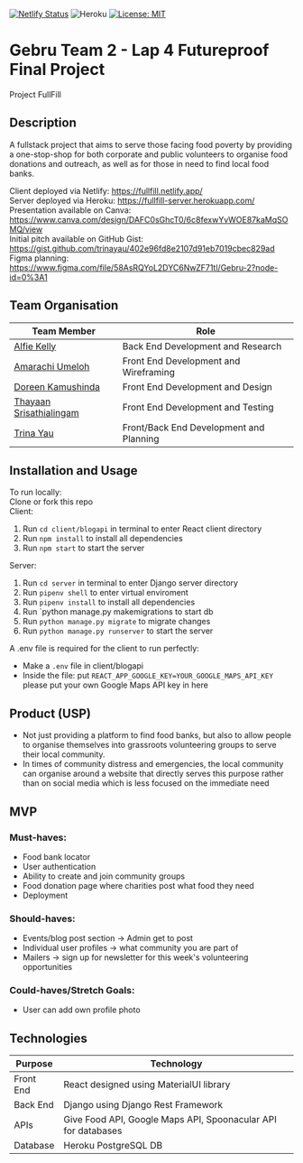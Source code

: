 [![Netlify Status](https://api.netlify.com/api/v1/badges/93c5450c-e466-4130-8068-adfd7764e196/deploy-status)](https://app.netlify.com/sites/fullfill/deploys)
![Heroku](https://pyheroku-badge.herokuapp.com/?app=fullfill-server&style=flat)
[![License: MIT](https://img.shields.io/badge/License-MIT-yellow.svg?style=flat&logo=appveyor)](https://opensource.org/licenses/MIT)
# Gebru Team 2 - Lap 4 Futureproof Final Project
Project FullFill

## Description
A fullstack project that aims to serve those facing food poverty by providing a one-stop-shop for both corporate and public volunteers to organise food donations and outreach, as well as for those in need to find local food banks.

Client deployed via Netlify: https://fullfill.netlify.app/  
Server deployed via Heroku: https://fullfill-server.herokuapp.com/  
Presentation available on Canva: https://www.canva.com/design/DAFC0sGhcT0/6c8fexwYvWOE87kaMqSOMQ/view  
Initial pitch available on GitHub Gist: https://gist.github.com/trinayau/402e96fd8e2107d91eb7019cbec829ad  
Figma planning: https://www.figma.com/file/58AsRQYoL2DYC6NwZF71tl/Gebru-2?node-id=0%3A1  

## Team Organisation

| Team Member     | Role |
|----------|------|
| [Alfie Kelly](https://github.com/Scralfie)    | Back End Development and Research    |
| [Amarachi Umeloh](https://github.com/umeloha) | Front End Development and Wireframing      |
| [Doreen Kamushinda](https://github.com/doreenkam)   | Front End Development and Design      |
| [Thayaan Srisathialingam](https://github.com/THAYAANS)  | Front End Development and Testing    |
| [Trina Yau](https://github.com/trinayau)    | Front/Back End Development and Planning      |


## Installation and Usage
To run locally:  
Clone or fork this repo  
Client:
1. Run `cd client/blogapi` in terminal to enter React client directory
2. Run `npm install` to install all dependencies
3. Run `npm start` to start the server

Server:
1. Run `cd server` in terminal to enter Django server directory
2. Run `pipenv shell` to enter virtual enviroment
3. Run `pipenv install` to install all dependencies
4. Run `python manage.py makemigrations to start db
5. Run `python manage.py migrate` to migrate changes
6. Run `python manage.py runserver` to start the server

A .env file is required for the client to run perfectly: 
- Make a `.env` file in client/blogapi 
- Inside the file: put `REACT_APP_GOOGLE_KEY=YOUR_GOOGLE_MAPS_API_KEY` please put your own Google Maps API key in here

## Product (USP)
- Not just providing a platform to find food banks, but also to allow people to organise themselves into grassroots volunteering groups to serve their local community.
- In times of community distress and emergencies, the local community can organise around a website that directly serves this purpose rather than on social media which is less focused on the immediate need

## MVP
### Must-haves:
- Food bank locator
- User authentication
- Ability to create and join community groups
- Food donation page where charities post what food they need
- Deployment

### Should-haves:
- Events/blog post section -> Admin get to post
- Individual user profiles -> what community you are part of
- Mailers -> sign up for newsletter for this week's volunteering opportunities

### Could-haves/Stretch Goals:
- User can add own profile photo

## Technologies
| Purpose   | Technology                                                    |
|-----------|---------------------------------------------------------------|
| Front End | React designed using MaterialUI library                       |
| Back End  | Django using Django Rest Framework                            |
| APIs      | Give Food API, Google Maps API, Spoonacular API for databases |
| Database  | Heroku PostgreSQL DB                                          |
